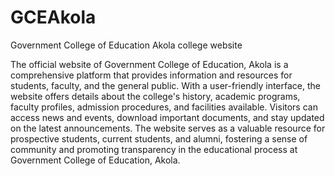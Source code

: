 # GCEAkola
Government College of Education Akola college website

The official website of Government College of Education, Akola is a comprehensive platform that provides information and resources for students, faculty, and the general public. With a user-friendly interface, the website offers details about the college's history, academic programs, faculty profiles, admission procedures, and facilities available. Visitors can access news and events, download important documents, and stay updated on the latest announcements. The website serves as a valuable resource for prospective students, current students, and alumni, fostering a sense of community and promoting transparency in the educational process at Government College of Education, Akola.
